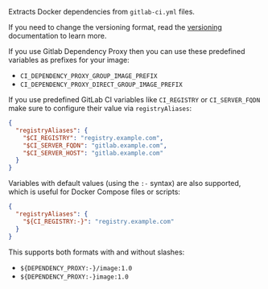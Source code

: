 Extracts Docker dependencies from `gitlab-ci.yml` files.

If you need to change the versioning format, read the [versioning](../../versioning/index.md) documentation to learn more.

If you use Gitlab Dependency Proxy then you can use these predefined variables as prefixes for your image:

- `CI_DEPENDENCY_PROXY_GROUP_IMAGE_PREFIX`
- `CI_DEPENDENCY_PROXY_DIRECT_GROUP_IMAGE_PREFIX`

If you use predefined GitLab CI variables like `CI_REGISTRY` or `CI_SERVER_FQDN` make sure to configure their value via `registryAliases`:

```json
{
  "registryAliases": {
    "$CI_REGISTRY": "registry.example.com",
    "$CI_SERVER_FQDN": "gitlab.example.com",
    "$CI_SERVER_HOST": "gitlab.example.com"
  }
}
```

Variables with default values (using the `:-` syntax) are also supported, which is useful for Docker Compose files or scripts:

```json
{
  "registryAliases": {
    "${CI_REGISTRY:-}": "registry.example.com"
  }
}
```

This supports both formats with and without slashes:

- `${DEPENDENCY_PROXY:-}/image:1.0`
- `${DEPENDENCY_PROXY:-}image:1.0`
